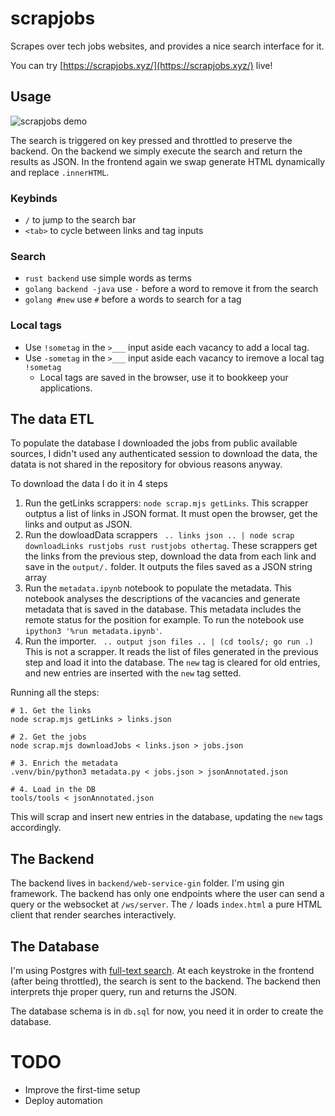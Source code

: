 # scrapjobs

Scrapes over tech jobs websites, and provides a
nice search interface for it.

You can try [https://scrapjobs.xyz/](https://scrapjobs.xyz/) live!

## Usage

![scrapjobs demo](images/scrapjobs.gif)

The search is triggered on key pressed and throttled to preserve the backend.
On the backend we simply execute the search and return the results as JSON. In
the frontend again we swap generate HTML dynamically and replace `.innerHTML`.

### Keybinds

* `/` to jump to the search bar
* `<tab>` to cycle between links and tag inputs

### Search

* `rust backend` use simple words as terms 
* `golang backend -java` use `-` before a word to remove it from the search
* `golang #new` use `#` before a words to search for a tag

### Local tags

* Use `!sometag` in the `>___` input aside each vacancy to add a local tag.
* Use `-sometag` in the `>___` input aside each vacancy to iremove a local tag `!sometag`
    * Local tags are saved in the browser, use it to bookkeep your applications. 

## The data ETL

To populate the database I downloaded the jobs from public available sources,
I didn't used any authenticated session to download the data, the datata is not
shared in the repository for obvious reasons anyway.

To download the data I do it in 4 steps 

1. Run the getLinks scrappers: `node scrap.mjs getLinks`. This scrapper
   outptus a list of links in JSON format. It must open the browser, get the
   links and output as JSON.
2. Run the dowloadData scrappers ` .. links json .. | node scrap downloadLinks
 rustjobs rust rustjobs othertag`. These scrappers get the links from the
   previous step, download the data from each link and save in the `output/.`
   folder. It outputs the files saved as a JSON string array
3. Run the `metadata.ipynb` notebook to populate the metadata. This notebook
   analyses the descriptions of the vacancies and generate metadata that is
   saved in the database. This metadata includes the remote status for the
   position for example. To run the notebook use `ipython3 '%run metadata.ipynb'`.
4. Run the importer. ` .. output json files .. | (cd tools/; go run .)` This is
   not a scrapper. It reads the list of files generated in the previous step
   and load it into the database. The `new` tag is cleared for old entries, and
   new entries are inserted with the `new` tag setted.

Running all the steps:

```
# 1. Get the links
node scrap.mjs getLinks > links.json

# 2. Get the jobs
node scrap.mjs downloadJobs < links.json > jobs.json

# 3. Enrich the metadata
.venv/bin/python3 metadata.py < jobs.json > jsonAnnotated.json

# 4. Load in the DB
tools/tools < jsonAnnotated.json
```

This will scrap and insert new entries in the database, updating the
`new` tags accordingly.

## The Backend

The backend lives in `backend/web-service-gin` folder. I'm using gin framework.
The backend has only one endpoints where the user can send a query or the websocket
at `/ws/server`. The `/` loads `index.html` a pure HTML client that
render searches interactively.

## The Database

I'm using Postgres with [full-text search](https://www.postgresql.org/docs/current/textsearch.html).
At each keystroke in the frontend (after being throttled), the search is sent to the backend. The
backend then interprets thje proper query, run and returns the JSON.

The database schema is in `db.sql` for now, you need it in order to create the database.


# TODO

* Improve the first-time setup 
* Deploy automation

